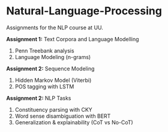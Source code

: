 # Natural-Language-Processing
Assignments for the NLP course at UU.

**Assignment 1:** Text Corpora and Language Modelling
1. Penn Treebank analysis
2. Language Modeling (n-grams)

**Assignment 2:** Sequence Modeling
1. Hidden Markov Model (Viterbi)
2. POS tagging with LSTM

**Assignment 2:** NLP Tasks
1. Constituency parsing with CKY
2. Word sense disambiguation with BERT
3. Generalization & explainability (CoT vs No-CoT)
